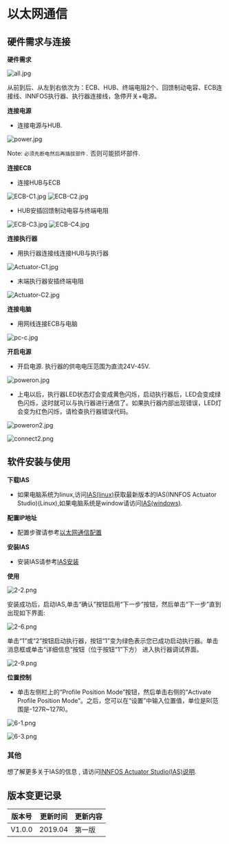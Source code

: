 以太网通信
=====


## 硬件需求与连接

**硬件需求**

![all.jpg](../img/all.jpg)


从前到后、从左到右依次为：ECB、HUB、终端电阻2个、回馈制动电容、ECB连接线、INNFOS执行器、执行器连接线，急停开关+电源。

**连接电源**

*   连接电源与HUB.

![power.jpg](../img/power.jpg )

Note: `必须先断电然后再插拔部件.`  否则可能损坏部件.


**连接ECB**

*   连接HUB与ECB

![ECB-C1.jpg](../img/ECB-C1.jpg "fig:ECB-C1.jpg") ![ECB-C2.jpg](../img/ECB-C2.jpg "fig:ECB-C2.jpg")

*   HUB安插回馈制动电容与终端电阻

![ECB-C3.jpg](../img/ECB-C3.jpg "fig:ECB-C3.jpg") ![ECB-C4.jpg](../img/ECB-C4.jpg) 

**连接执行器**

*   用执行器连接线连接HUB与执行器

![Actuator-C1.jpg](../img/Actuator-C1.jpg )


*   末端执行器安插终端电阻

![Actuator-C2.jpg](../img/Actuator-C2.jpg "fig:Actuator-C2.jpg")

**连接电脑**

*   用网线连接ECB与电脑

![pc-c.jpg](../img/pc-c.jpg "fig:pc-c.jpg") 

**开启电源**

*   开启电源. 执行器的供电电压范围为直流24V-45V.

![poweron.jpg](../img/poweron.jpg "fig:poweron.jpg")

*   上电以后，执行器LED状态灯会变成黄色闪烁，启动执行器后，LED会变成绿色闪烁，这时就可以与执行器进行通信了。如果执行器内部出现错误，LED灯会变为红色闪烁，请检查执行器错误代码。

![poweron2.jpg](../img/poweron2.jpg "fig:poweron2.jpg") 

![connect2.png](../img/connect2.png "fig:connect2.png") 

## 软件安装与使用


**下载IAS**

*   如果电脑系统为linux,访问[IAS(linux)](https://github.com/innfos/INNFOS-Actuator-Studio-linux.git)获取最新版本的IAS(INNFOS Actuator Studio)(Linux),如果电脑系统是window请访问[IAS(windows)](https://github.com/innfos/INNFOS-Actuator-Studio-windows.git).

**配置IP地址**

*   配置步骤请参考[以太网通信配置](Ethernet_Configuration.md)

**安装IAS**

*   安装IAS请参考[IAS安装](INNFOS_Actuator_Studio_IAS_instruction.md)

**使用** 

![2-2.png](../img/2-2.png "fig:2-2.png")


安装成功后，启动IAS,单击“确认”按钮启用“下一步”按钮，然后单击“下一步”直到出现如下界面: 

![2-6.png](../img/2-6.png "fig:2-6.png") 

 单击“1”或“2”按钮启动执行器，按钮“1”变为绿色表示您已成功启动执行器。单击消息框或单击“详细信息”按钮（位于按钮“1”下方） 进入执行器调试界面。 

![2-9.png](../img/2-9.png "fig:2-9.png") 

 **位置控制**

*   单击左侧栏上的“Profile Position Mode”按钮，然后单击右侧的“Activate Profile Position Mode”。之后，您可以在“设置”中输入位置值，单位是R(范围是-127R~127R)。

![6-1.png](../img/Fig6-1.png )

![6-3.png](../img/Fig6-3.png )

### 其他

想了解更多关于IAS的信息 , 请访问[INNFOS Actuator Studio(IAS)说明](#!pages/INNFOS_Actuator_Studio_IAS_instruction.md).

## 版本变更记录


版本号| 更新时间 | 更新内容
---|---|---
V1.0.0 | 2019.04| 第一版


